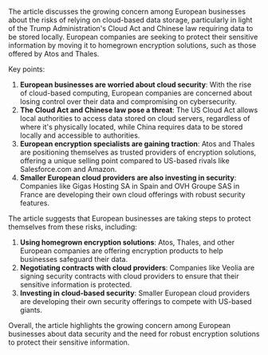 The article discusses the growing concern among European businesses about the risks of relying on cloud-based data storage, particularly in light of the Trump Administration's Cloud Act and Chinese law requiring data to be stored locally. European companies are seeking to protect their sensitive information by moving it to homegrown encryption solutions, such as those offered by Atos and Thales.

Key points:

1. **European businesses are worried about cloud security**: With the rise of cloud-based computing, European companies are concerned about losing control over their data and compromising on cybersecurity.
2. **The Cloud Act and Chinese law pose a threat**: The US Cloud Act allows local authorities to access data stored on cloud servers, regardless of where it's physically located, while China requires data to be stored locally and accessible to authorities.
3. **European encryption specialists are gaining traction**: Atos and Thales are positioning themselves as trusted providers of encryption solutions, offering a unique selling point compared to US-based rivals like Salesforce.com and Amazon.
4. **Smaller European cloud providers are also investing in security**: Companies like Gigas Hosting SA in Spain and OVH Groupe SAS in France are developing their own cloud offerings with robust security features.

The article suggests that European businesses are taking steps to protect themselves from these risks, including:

1. **Using homegrown encryption solutions**: Atos, Thales, and other European companies are offering encryption products to help businesses safeguard their data.
2. **Negotiating contracts with cloud providers**: Companies like Veolia are signing security contracts with cloud providers to ensure that their sensitive information is protected.
3. **Investing in cloud-based security**: Smaller European cloud providers are developing their own security offerings to compete with US-based giants.

Overall, the article highlights the growing concern among European businesses about data security and the need for robust encryption solutions to protect their sensitive information.
